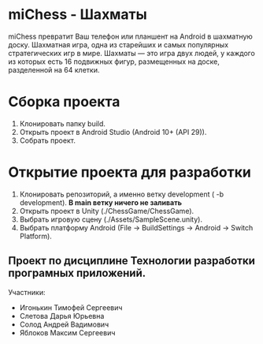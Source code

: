 # miChess - Шахматы 

miChess превратит Ваш телефон или планшент на Android в шахматную доску. 
Шахматная игра, одна из старейших и самых популярных стратегических игр в мире.
Шахматы — это игра двух людей, у каждого из которых есть 16 подвижных фигур, размещенных на доске, разделенной на 64 клетки.

# Сборка проекта 
1. Клонировать папку build.
2. Открыть проект в  Android Studio (Android 10+ (API 29)).
3. Собрать проект.

# Открытие проекта для разработки
1. Клонировать репозиторий, а именно ветку development ( -b development). **В main ветку ничего не заливать**
2. Открыть проект в Unity (./ChessGame/ChessGame).
3. Выбрать игровую сцену (./Assets/SampleScene.unity).
4. Выбрать платформу Android (File -> BuildSettings -> Android -> Switch Platform).


## Проект по дисциплине Технологии разработки програмных приложений.
Участники:
  + Игонькин Тимофей Сергеевич 
  + Слетова Дарья Юрьевна
  + Солод Андрей Вадимович
  + Яблоков Максим Сергеевич
